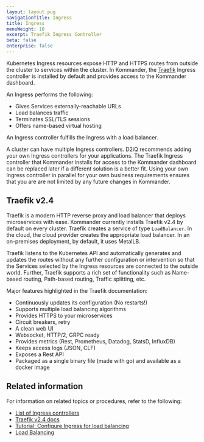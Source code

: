 ```yaml
---
layout: layout.pug
navigationTitle: Ingress
title: Ingress
menuWeight: 10
excerpt: Traefik Ingress Controller
beta: false
enterprise: false
---
```


Kubernetes Ingress resources expose HTTP and HTTPS routes from outside the cluster to services within the cluster.
In Kommander, the [Traefik][traefik] Ingress controller is installed by default and provides access to the Kommander dashboard.

An Ingress performs the following:

- Gives Services externally-reachable URLs
- Load balances traffic
- Terminates SSL/TLS sessions
- Offers name-based virtual hosting

An Ingress controller fulfills the Ingress with a load balancer.

A cluster can have multiple Ingress controllers.
D2iQ recommends adding your own Ingress controllers for your applications.
The Traefik Ingress controller that Kommander installs for access to the Kommander dashboard can be replaced later if a different solution is a better fit.
Using your own Ingress controller in parallel for your own business requirements ensures that you are are not limited by any future changes in Kommander.

## Traefik v2.4

Traefik is a modern HTTP reverse proxy and load balancer that deploys microservices with ease.
Kommander currently installs Traefik v2.4 by default on every cluster.
Traefik creates a service of type `LoadBalancer`.
In the cloud, the cloud provider creates the appropriate load balancer.
In an on-premises deployment, by default, it uses MetalLB.

Traefik listens to the Kubernetes API and automatically generates and updates the routes without any further configuration or intervention so that the Services selected by the Ingress resources are connected to the outside world.
Further, Traefik supports a rich set of functionality such as Name-based routing, Path-based routing, Traffic splitting, etc.

Major features highlighted in the Traefik documentation:

- Continuously updates its configuration (No restarts!)
- Supports multiple load balancing algorithms
- Provides HTTPS to your microservices
- Circuit breakers, retry
- A clean web UI
- Websocket, HTTP/2, GRPC ready
- Provides metrics (Rest, Prometheus, Datadog, StatsD, InfluxDB)
- Keeps access logs (JSON, CLF)
- Exposes a Rest API
- Packaged as a single binary file (made with go) and available as a docker image

## Related information

For information on related topics or procedures, refer to the following:

- [List of Ingress controllers](https://kubernetes.io/docs/concepts/services-networking/ingress-controllers/)
- [Traefik v2.4 docs](https://doc.traefik.io/traefik/v2.4/)
- [Tutorial: Configure Ingress for load balancing](../use-ingress-load-balancer)
- [Load Balancing](../load-balancing)

[traefik]: https://landscape.cncf.io/card-mode?category=service-proxy&grouping=category&selected=traefik
[traefik_fn]: https://doc.traefik.io/traefik/v2.4/user-guides/crd-acme/
